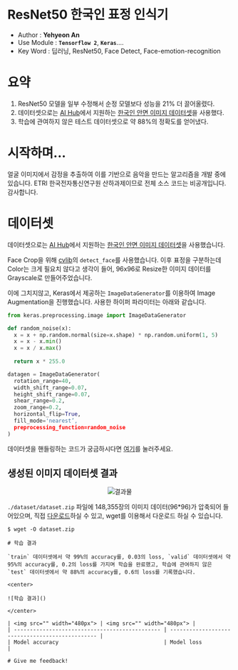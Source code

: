 # ResNet50 한국인 표정 인식기

- Author : **Yehyeon An** 
- Use Module : **`Tensorflow 2`**, **`Keras`**....
- Key Word : 딥러닝, ResNet50, Face Detect, Face-emotion-recognition

# 요약

1. ResNet50 모델을 일부 수정해서 순정 모델보다 성능을 21% 더 끌어올렸다.
2. 데이터셋으로는 [AI Hub](https://aihub.or.kr)에서 지원하는 [한국인 안면 이미지 데이터셋](https://aihub.or.kr/aidata/27716)을 사용했다.
3. 학습에 관여하지 않은 테스트 데이터셋으로 약 88%의 정확도를 얻어냈다.

# 시작하며...

얼굴 이미지에서 감정을 추출하여 이를 기반으로 음악을 만드는 알고리즘을 개발 중에 있습니다. ETRI 한국전자통신연구원 산하과제이므로 전체 소스 코드는 비공개입니다. 감사합니다.


# 데이터셋

데이터셋으로는 [AI Hub](https://aihub.or.kr)에서 지원하는 [한국인 안면 이미지 데이터셋](https://aihub.or.kr/aidata/27716)을 사용했습니다.

Face Crop을 위해 [cvlib](https://github.com/arunponnusamy/cvlib)의 `detect_face`를 사용했습니다. 이후 표정을 구분하는데 Color는 크게 필요치 않다고 생각이 들어, 96x96로 Resize한 이미지 데이터를 Grayscale로 만들어주었습니다.

이에 그치지않고, Keras에서 제공하는 `ImageDataGenerator`를 이용하여 Image Augmentation을 진행했습니다. 사용한 하이퍼 파라미터는 아래와 같습니다.

```python
from keras.preprocessing.image import ImageDataGenerator

def random_noise(x):
  x = x + np.random.normal(size=x.shape) * np.random.uniform(1, 5)
  x = x - x.min()
  x = x / x.max()
           
  return x * 255.0

datagen = ImageDataGenerator(
  rotation_range=40,
  width_shift_range=0.07,
  height_shift_range=0.07,
  shear_range=0.2,
  zoom_range=0.2,
  horizontal_flip=True,
  fill_mode='nearest’,
  preprocessing_function=random_noise
)
```

데이터셋을 핸들링하는 코드가 궁금하시다면 [여기]()를 눌러주세요.

## 생성된 이미지 데이터셋 결과

<center>

![결과물]()

</center>

`./dataset/dataset.zip` 파일에 148,355장의 이미지 데이터(96\*96)가 압축되어 들어있으며, 직접 [다운로드](https://github.com/kitae0522/Facial-Expression-Recognition/raw/main/dataset/dataset.zip)하실 수 있고, wget를 이용해서 다운로드 하실 수 있습니다.

```shell
$ wget -O dataset.zip 

# 학습 결과

`train` 데이터셋에서 약 99%의 accuracy를, 0.03의 loss, `valid` 데이터셋에서 약 95%의 accuracy를, 0.2의 loss를 가지며 학습을 완료했고, 학습에 관여하지 않은 `test` 데이터셋에서 약 88%의 accuracy를, 0.6의 loss를 기록했습니다.

<center>

![학습 결과]()

</center>

| <img src="" width="480px"> | <img src="" width="480px"> |
| ---------------------------------------------- | ----------------------------------------------- |
| Model accuracy                                 | Model loss                                      |

# Give me feedback!
